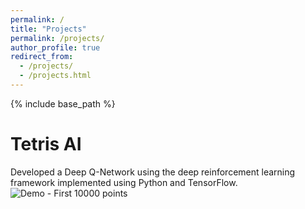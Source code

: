 ```yaml
---
permalink: /
title: "Projects"
permalink: /projects/
author_profile: true
redirect_from: 
  - /projects/
  - /projects.html
---
```


{% include base_path %}

Tetris AI
======
Developed a Deep Q-Network using the deep reinforcement learning framework implemented using Python and TensorFlow.
![Demo - First 10000 points](https://github.com/ChesterHuynh/tetrisAI)

